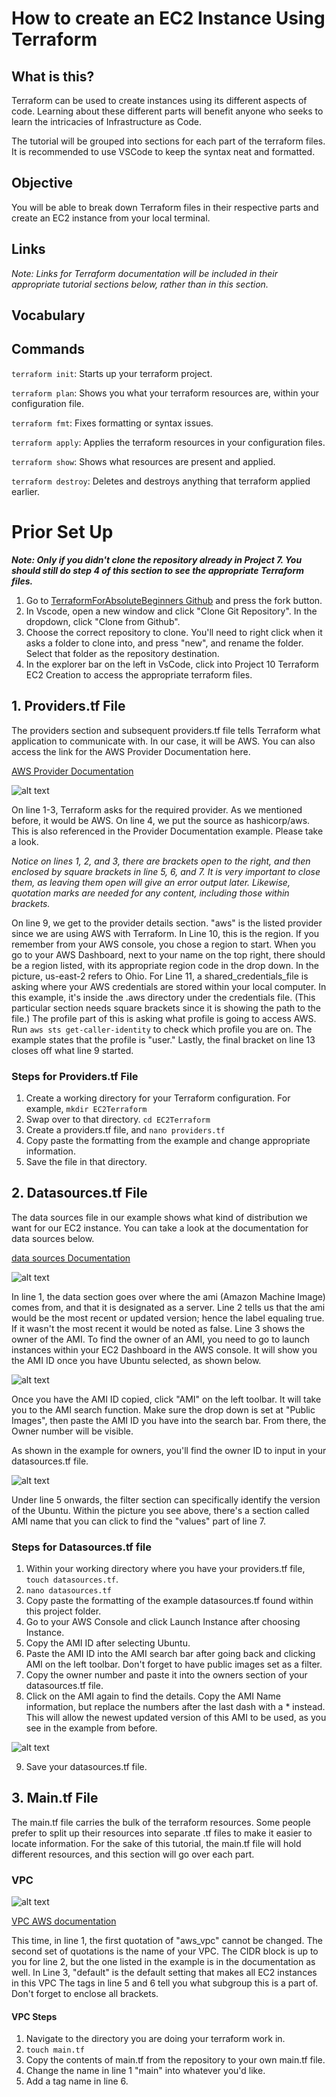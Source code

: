 # How to create an EC2 Instance Using Terraform
## What is this?
Terraform can be used to create instances using its different aspects of code. Learning about these different parts will benefit anyone who seeks to learn the intricacies of Infrastructure as Code.

The tutorial will be grouped into sections for each part of the terraform files. It is recommended to use VSCode to keep the syntax neat and formatted.

## Objective
You will be able to break down Terraform files in their respective parts and create an EC2 instance from your local terminal.

## Links
_Note: Links for Terraform documentation will be included in their appropriate tutorial sections below, rather than in this section._

## Vocabulary 

## Commands

```terraform init```: Starts up your terraform project.

```terraform plan```: Shows you what your terraform resources are, within your configuration file.

```terraform fmt```: Fixes formatting or syntax issues.

```terraform apply```: Applies the terraform resources in your configuration files.

```terraform show```: Shows what resources are present and applied.

```terraform destroy```: Deletes and destroys anything that terraform applied earlier.

# Prior Set Up
_**Note: Only if you didn't clone the repository already in Project 7. You should still do step 4 of this section to see the appropriate Terraform files.**_
1. Go to [TerraformForAbsoluteBeginners Github](https://github.com/Clemchowdah/TerraformforAbsoluteBeginners) and press the fork button.
2. In Vscode, open a new window and click "Clone Git Repository". In the dropdown, click "Clone from Github".
3. Choose the correct repository to clone. You'll need to right click when it asks a folder to clone into, and press "new", and rename the folder. Select that folder as the repository destination.
4. In the explorer bar on the left in VsCode, click into Project 10 Terraform EC2 Creation to access the appropriate terraform files.

## 1. Providers.tf File
The providers section and subsequent providers.tf file tells Terraform what application to communicate with. In our case, it will be AWS. You can also access the link for the AWS Provider Documentation here.

[AWS Provider Documentation](https://registry.terraform.io/providers/hashicorp/aws/latest/docs)

![alt text](<providers terraform file.jpg>)

On line 1-3, Terraform asks for the required provider. As we mentioned before, it would be AWS. 
On line 4, we put the source as hashicorp/aws. This is also referenced in the Provider Documentation example. Please take a look.

_Notice on lines 1, 2, and 3, there are brackets open to the right, and then enclosed by square brackets in line 5, 6, and 7. It is very important to close them, as leaving them open will give an error output later. Likewise, quotation marks are needed for any content, including those within brackets._

On line 9, we get to the provider details section. "aws" is the listed provider since we are using AWS with Terraform.
In Line 10, this is the region. If you remember from your AWS console, you chose a region to start. When you go to your AWS Dashboard, next to your name on the top right, there should be a region listed, with its appropriate region code in the drop down. In the picture, us-east-2 refers to Ohio.
For Line 11, a shared_credentials_file is asking where your AWS credentials are stored within your local computer. In this example, it's inside the .aws directory under the credentials file. (This particular section needs square brackets since it is showing the path to the file.)
The profile part of this is asking what profile is going to access AWS. Run ```aws sts get-caller-identity``` to check which profile you are on. The example states that the profile is "user."
Lastly, the final bracket on line 13 closes off what line 9 started.

### Steps for Providers.tf File
1. Create a working directory for your Terraform configuration. For example, ```mkdir EC2Terraform```
2. Swap over to that directory. ```cd EC2Terraform```
3. Create a providers.tf file, and ```nano providers.tf```
3. Copy paste the formatting from the example and change appropriate information.
4. Save the file in that directory.

## 2. Datasources.tf File
The data sources file in our example shows what kind of distribution we want for our EC2 instance. You can take a look at the documentation for data sources below.

[data sources Documentation](https://registry.terraform.io/providers/hashicorp/aws/latest/docs/data-sources/ami)

![alt text](<data sources terraform file.jpg>)

In line 1, the data section goes over where the ami (Amazon Machine Image) comes from, and that it is designated as a server.
Line 2 tells us that the ami would be the most recent or updated version; hence the label equaling true. If it wasn't the most recent it would be noted as false.
Line 3 shows the owner of the AMI. To find the owner of an AMI, you need to go to launch instances within your EC2 Dashboard in the AWS console. It will show you the AMI ID once you have Ubuntu selected, as shown below.

![alt text](AMI.jpg)

Once you have the AMI ID copied, click "AMI" on the left toolbar. It will take you to the AMI search function. Make sure the drop down is set at "Public Images", then paste the AMI ID you have into the search bar. From there, the Owner number will be visible.

As shown in the example for owners, you'll find the owner ID to input in your datasources.tf file.

![alt text](<AMI example.jpg>)

Under line 5 onwards, the filter section can specifically identify the version of the Ubuntu. Within the picture you see above, there's a section called AMI name that you can click to find the "values" part of line 7. 

### Steps for Datasources.tf file
1. Within your working directory where you have your providers.tf file, ```touch datasources.tf```.
2. ```nano datasources.tf```
3. Copy paste the formatting of the example datasources.tf found within this project folder.
4. Go to your AWS Console and click Launch Instance after choosing Instance.
5. Copy the AMI ID after selecting Ubuntu.
6. Paste the AMI ID into the AMI search bar after going back and clicking AMI on the left toolbar. Don't forget to have public images set as a filter.
7. Copy the owner number and paste it into the owners section of your datasources.tf file.
8. Click on the AMI again to find the details. Copy the AMI Name information, but replace the numbers after the last dash with a * instead. This will allow the newest updated version of this AMI to be used, as you see in the example from before.

![alt text](<AMI Name.jpg>)

9. Save your datasources.tf file.

## 3. Main.tf File
The main.tf file carries the bulk of the terraform resources. Some people prefer to split up their resources into separate .tf files to make it easier to locate information. For the sake of this tutorial, the main.tf file will hold different resources, and this section will go over each part.

### VPC

![alt text](<vpc terraform section .jpg>)

[VPC AWS documentation](https://registry.terraform.io/providers/hashicorp/aws/latest/docs/resources/vpc)

This time, in line 1, the first quotation of "aws_vpc" cannot be changed. The second set of quotations is the name of your VPC. 
The CIDR block is up to you for line 2, but the one listed in the example is in the documentation as well.
In Line 3, "default" is the default setting that makes all EC2 instances in this VPC
The tags in line 5 and 6 tell you what subgroup this is a part of. Don't forget to enclose all brackets.

#### VPC Steps
1. Navigate to the directory you are doing your terraform work in.
2. ```touch main.tf```
3. Copy the contents of main.tf from the repository to your own main.tf file.
4. Change the name in line 1 "main" into whatever you'd like.
5. Add a tag name in line 6.
